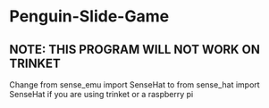 # Penguin-Slide-Game

## NOTE: THIS PROGRAM WILL NOT WORK ON TRINKET

Change 
from sense_emu import SenseHat
to
from sense_hat import SenseHat
if you are using trinket or a raspberry pi

